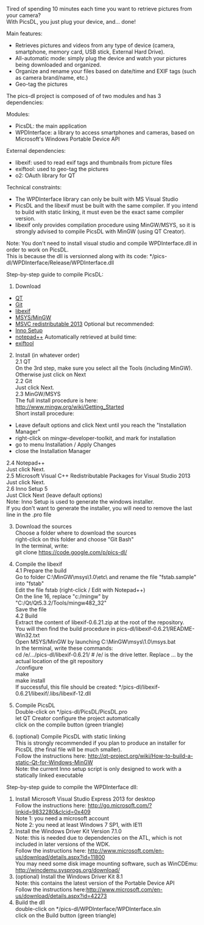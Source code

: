 Tired of spending 10 minutes each time you want to retrieve pictures from your camera?  
With PicsDL, you just plug your device, and... done!  

Main features:  

* Retrieves pictures and videos from any type of device (camera, smartphone, memory card, USB stick, External Hard Drive).
* All-automatic mode: simply plug the device and watch your pictures being downloaded and organized.
* Organize and rename your files based on date/time and EXIF tags (such as camera brand/name, etc.)
* Geo-tag the pictures
  
  
  
The pics-dl project is composed of of two modules and has 3 dependencies:

Modules:
* PicsDL: the main application  
* WPDInterface: a library to access smartphones and cameras, based on Microsoft's Windows Portable Device API
  
External dependencies:
* libexif: used to read exif tags and thumbnails from picture files
* exiftool: used to geo-tag the pictures
* o2: OAuth library for QT
  
Technical constraints:
* The WPDInterface library can only be built with MS Visual Studio
* PicsDL and the libexif must be built with the same compiler. If you intend to build with static linking, it must even be the exact same compiler version.
* libexif only provides compilation procedure using MinGW/MSYS, so it is strongly advised to compile PicsDL with MinGW (using QT Creator).
 

Note: 
You don't need to install visual studio and compile WPDInterface.dll in order to work on PicsDL.  
This is because the dll is versionned along with its code: */pics-dl/WPDInterface/Release/WPDInterface.dll


Step-by-step guide to compile PicsDL:
1. Download
* [QT](http://download.qt-project.org/official_releases/qt/5.3/5.3.2/qt-opensource-windows-x86-mingw482_opengl-5.3.2.exe)
* [Git](http://git-scm.com/download/win)
* [libexif](http://sourceforge.net/projects/libexif/files/libexif/0.6.21/libexif-0.6.21.zip/download)
* [MSYS/MinGW](https://sourceforge.net/projects/mingw/files/latest/download)
* [MSVC redistributable 2013](http://www.microsoft.com/en-us/download/confirmation.aspx?id=40784)
Optional but recommended:  
* [Inno Setup](http://www.jrsoftware.org/download.php/is.exe)
* [notepad++](http://download.tuxfamily.org/notepadplus/6.6.9/npp.6.6.9.Installer.exe)
Automatically retrieved at build time:
* [exiftool](http://www.sno.phy.queensu.ca/~phil/exiftool/exiftool-9.77.zip)

2. Install (in whatever order)  
2.1 QT  
On the 3rd step, make sure you select all the Tools (including MinGW).  
Otherwise just click on Next  
2.2 Git  
Just click Next.  
2.3 MinGW/MSYS  
The full install procedure is here: http://www.mingw.org/wiki/Getting_Started  
Short install procedure:  
- Leave default options and click Next until you reach the "Installation Manager"  
- right-click on mingw-developer-toolkit, and mark for installation  
- go to menu Installation / Apply Changes  
- close the Installation Manager  

2.4 Notepad++    
Just click Next.  
2.5 Microsoft Visual C++ Redistributable Packages for Visual Studio 2013  
Just click Next.  
2.6 Inno Setup 5  
Just Click Next (leave default options)  
Note: Inno Setup is used to generate the windows installer.   
If you don't want to generate the installer, you will need to remove the last line in the .pro file  

3. Download the sources  
Choose a folder where to download the sources  
right-click on this folder and choose "Git Bash"  
In the terminal, write:  
    git clone https://code.google.com/p/pics-dl/  

4. Compile the libexif  
4.1 Prepare the build  
Go to folder C:\MinGW\msys\1.0\etc\ and rename the file "fstab.sample" into "fstab"  
Edit the file fstab (right-click / Edit with Notepad++)  
On the line 16, replace "c:/mingw" by "C:/Qt/Qt5.3.2/Tools/mingw482_32"  
Save the file  
4.2 Build  
Extract the content of libexif-0.6.21.zip at the root of the repository.  
You will then find the build procedure in pics-dl/libexif-0.6.21/README-Win32.txt  
Open MSYS/MinGW by launching C:\MinGW\msys\1.0\msys.bat  
In the terminal, write these commands:  
    cd /e/.../pics-dl/libexif-0.6.21/        # /e/ is the drive letter. Replace ... by the actual location of the git repository  
    ./configure  
    make  
    make install  
If successful, this file should be created: */pics-dl/libexif-0.6.21/libexif/.libs/libexif-12.dll  
5. Compile PicsDL  
Double-click on */pics-dl/PicsDL/PicsDL.pro  
let QT Creator configure the project automatically  
click on the compile button (green triangle)  
6. (optional) Compile PicsDL with static linking  
This is strongly recommended if you plan to produce an installer for PicsDL (the final file will be much smaller).  
Follow the instructions here: http://qt-project.org/wiki/How-to-build-a-static-Qt-for-Windows-MinGW  
Note: the current Inno setup script is only designed to work with a statically linked executable  


Step-by-step guide to compile the WPDInterface dll:   
1. Install Microsoft Visual Studio Express 2013 for desktop  
Follow the instructions here: http://go.microsoft.com/?linkid=9832280&clcid=0x409  
Note 1: you need a microsoft account  
Note 2: you need at least Windows 7 SP1, with IE11  
2. Install the Windows Driver Kit Version 7.1.0  
Note: this is needed due to dependencies on the ATL, which is not included in later versions of the WDK.  
Follow the instructions here: http://www.microsoft.com/en-us/download/details.aspx?id=11800  
You may need some disk image mounting software, such as WinCDEmu: http://wincdemu.sysprogs.org/download/  
3. (optional) Install the Windows Driver Kit 8.1  
Note: this contains the latest version of the Portable Device API  
Follow the instructions here:http://www.microsoft.com/en-us/download/details.aspx?id=42273  
4. Build the dll   
double-click on */pics-dl/WPDInterface/WPDInterface.sln  
click on the Build button (green triangle)  


 